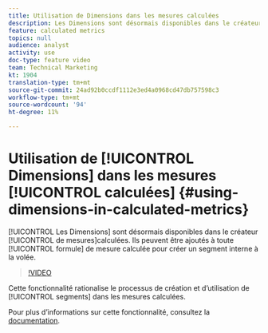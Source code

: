 ```yaml
---
title: Utilisation de Dimensions dans les mesures calculées
description: Les Dimensions sont désormais disponibles dans le créateur de mesures calculées. Ils peuvent être ajoutés à toute formule de mesure calculée pour créer un segment interne à la volée.
feature: calculated metrics
topics: null
audience: analyst
activity: use
doc-type: feature video
team: Technical Marketing
kt: 1904
translation-type: tm+mt
source-git-commit: 24ad92b0ccdf1112e3ed4a0968cd47db757598c3
workflow-type: tm+mt
source-wordcount: '94'
ht-degree: 11%

---
```



# Utilisation de [!UICONTROL Dimensions] dans les mesures [!UICONTROL calculées] {#using-dimensions-in-calculated-metrics}

[!UICONTROL Les Dimensions] sont désormais disponibles dans le créateur [!UICONTROL de mesures]calculées. Ils peuvent être ajoutés à toute [!UICONTROL formule] de mesure  calculée pour créer un segment interne à la volée.

>[!VIDEO](https://video.tv.adobe.com/v/23723/?quality=12)

Cette fonctionnalité rationalise le processus de création et d’utilisation de [!UICONTROL segments] dans les mesures calculées.

Pour plus d’informations sur cette fonctionnalité, consultez la [documentation](https://marketing.adobe.com/resources/help/fr_FR/analytics/calcmetrics/cm_build_metrics.html).
